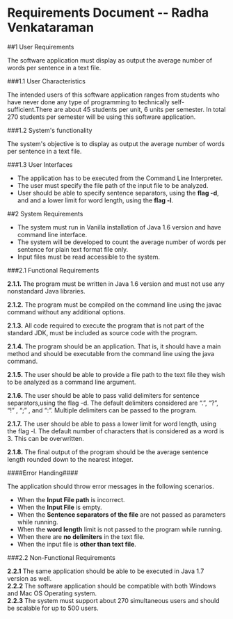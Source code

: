 # **Requirements Document -- Radha Venkataraman**

##1 User Requirements

 The software application must display as output the average number of words per sentence in a text file.

###1.1 User Characteristics

  The intended users of this software application ranges from students who have never done any type of programming to technically self-sufficient.There are about 45 students per unit, 6 units per semester. In total 270 students per semester will be using this software application.

###1.2 System's functionality

The system's objective is to display as output the average number of words per sentence in a text file.

###1.3 User Interfaces

* The application has to be executed from the Command Line Interpreter.
* The user must specify the file path of the input file to be analyzed.   
* User should be able to specify sentence separators, using the **flag -d**, and and a lower limit for word length, using the **flag -l**.

##2 System Requirements

* The system must run in Vanilla installation of Java 1.6 version and have command line interface.
* The system will be developed to count the average number of words per sentence for plain text format file only.
* Input files must be read accessible to the system.

###2.1 Functional Requirements

  **2.1.1.** The program must be written in Java 1.6 version and must not use any nonstandard Java libraries. 
  
  **2.1.2.** The program must be compiled on the command line using the javac command without any additional options.   

  **2.1.3.** All code required to execute the program that is not part of the standard JDK, must be included as source code with the program.  

  **2.1.4.** The program should be an application. That is, it should have a main method and should be executable from the command line using the java command.

  **2.1.5.** The user should be able to provide a file path to the text file they wish to be analyzed as a command line argument.   

  **2.1.6.** The user should be able to pass valid delimiters for sentence separators,using the flag -d. The default delimiters considered are “.”, “?”, “!” , “;” , and “:”. Multiple delimiters can be passed to the program.

  **2.1.7.** The user should be able to pass a lower limit for word length, using the flag -l.  The default number of characters that is considered as a word is 3. This can be overwritten.

  **2.1.8.** The final output of the program should be the average sentence length rounded down to the nearest integer.

####Error Handing####

The application should throw error messages in the following scenarios.

* When the **Input File path** is incorrect.
* When the **Input File** is empty.
* When the **Sentence separators of the file** are not passed as parameters while running.        
* When the **word length** limit is not passed to the program while running.
* When there are **no delimiters** in the text file.
* When the input file is **other than text file**.
 
###2.2 Non-Functional Requirements

**2.2.1** The same application should be able to be executed in Java 1.7 version as well.  
**2.2.2** The software application should be compatible with both Windows and Mac OS Operating system.    
**2.2.3** The system must support about 270 simultaneous users and should be scalable for up to 500 users.
 

